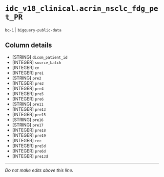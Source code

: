 # `idc_v18_clinical.acrin_nsclc_fdg_pet_PR`
`bq-1` | `bigquery-public-data`

## Column details
* [STRING]    `dicom_patient_id`
* [INTEGER]   `source_batch`
* [INTEGER]   `cn`
* [INTEGER]   `pre1`
* [STRING]    `pre2`
* [INTEGER]   `pre3`
* [INTEGER]   `pre4`
* [INTEGER]   `pre5`
* [INTEGER]   `pre6`
* [STRING]    `pre11`
* [INTEGER]   `pre13`
* [INTEGER]   `pre15`
* [STRING]    `pre16`
* [STRING]    `pre17`
* [INTEGER]   `pre18`
* [INTEGER]   `pre19`
* [INTEGER]   `rec`
* [INTEGER]   `pre5d`
* [INTEGER]   `pre6d`
* [INTEGER]   `pre13d`

-------------------------------------------------------------------------------
*Do not make edits above this line.*
